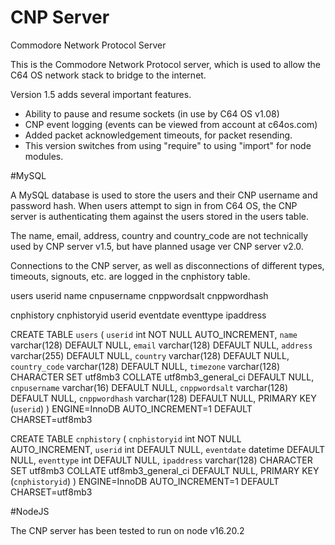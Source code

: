 # CNP Server
Commodore Network Protocol Server

This is the Commodore Network Protocol server, which is used to allow the C64 OS network stack to bridge to the internet.

Version 1.5 adds several important features.

- Ability to pause and resume sockets (in use by C64 OS v1.08)
- CNP event logging (events can be viewed from account at c64os.com)
- Added packet acknowledgement timeouts, for packet resending.
- This version switches from using "require" to using "import" for node modules.

#MySQL

A MySQL database is used to store the users and their CNP username and password hash. When users attempt to sign in from C64 OS, the CNP server is authenticating them against the users stored in the users table.

The name, email, address, country and country_code are not technically used by CNP server v1.5, but have planned usage ver CNP server v2.0.

Connections to the CNP server, as well as disconnections of different types, timeouts, signouts, etc. are logged in the cnphistory table.

users
	userid
	name
	cnpusername
	cnppwordsalt
	cnppwordhash

cnphistory
  cnphistoryid
	userid
	eventdate
	eventtype
	ipaddress
	
CREATE TABLE `users` (
  `userid` int NOT NULL AUTO_INCREMENT,
  `name` varchar(128) DEFAULT NULL,
  `email` varchar(128) DEFAULT NULL,
  `address` varchar(255) DEFAULT NULL,
  `country` varchar(128) DEFAULT NULL,
  `country_code` varchar(128) DEFAULT NULL,
  `timezone` varchar(128) CHARACTER SET utf8mb3 COLLATE utf8mb3_general_ci DEFAULT NULL,
  `cnpusername` varchar(16) DEFAULT NULL,
  `cnppwordsalt` varchar(128) DEFAULT NULL,
  `cnppwordhash` varchar(128) DEFAULT NULL,
  PRIMARY KEY (`userid`)
) ENGINE=InnoDB AUTO_INCREMENT=1 DEFAULT CHARSET=utf8mb3	
	
CREATE TABLE `cnphistory` (
  `cnphistoryid` int NOT NULL AUTO_INCREMENT,
  `userid` int DEFAULT NULL,
  `eventdate` datetime DEFAULT NULL,
  `eventtype` int DEFAULT NULL,
  `ipaddress` varchar(128) CHARACTER SET utf8mb3 COLLATE utf8mb3_general_ci DEFAULT NULL,
  PRIMARY KEY (`cnphistoryid`)
) ENGINE=InnoDB AUTO_INCREMENT=1 DEFAULT CHARSET=utf8mb3

#NodeJS

The CNP server has been tested to run on node v16.20.2
